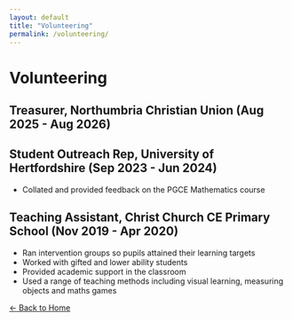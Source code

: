 ```yaml
---
layout: default
title: "Volunteering"
permalink: /volunteering/
---
```


# Volunteering

## Treasurer, Northumbria Christian Union (Aug 2025 - Aug 2026)

## Student Outreach Rep, University of Hertfordshire (Sep 2023 - Jun 2024)

* Collated and provided feedback on the PGCE Mathematics course

## Teaching Assistant, Christ Church CE Primary School (Nov 2019 - Apr 2020)

* Ran intervention groups so pupils attained their learning targets
* Worked with gifted and lower ability students
* Provided academic support in the classroom
* Used a range of teaching methods including visual learning, measuring objects and maths games

[← Back to Home](/) 
